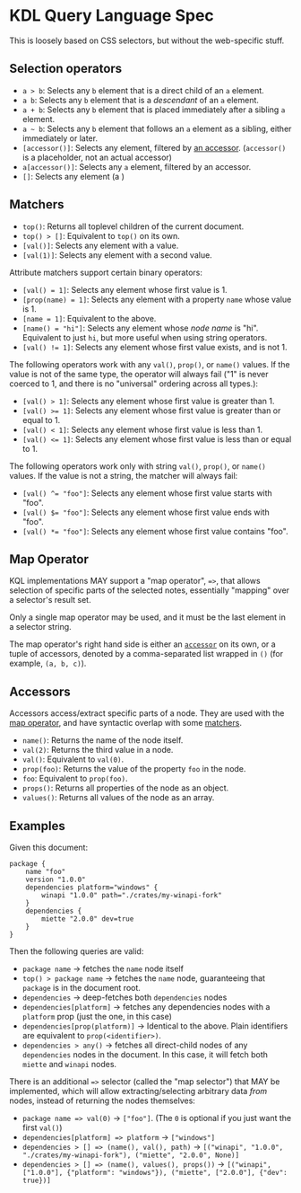 # KDL Query Language Spec

This is loosely based on CSS selectors, but without the web-specific stuff.

## Selection operators

* `a > b`: Selects any `b` element that is a direct child of an `a` element.
* `a b`: Selects any `b` element that is a _descendant_ of an `a` element.
* `a + b`: Selects any `b` element that is placed immediately after a sibling `a` element.
* `a ~ b`: Selects any `b` element that follows an `a` element as a sibling, either immediately or later.
* `[accessor()]`: Selects any element, filtered by [an accessor](#accessors). (`accessor()` is a placeholder, not an actual accessor)
* `a[accessor()]`: Selects any `a` element, filtered by an accessor.
* `[]`: Selects any element (a )

## Matchers

* `top()`: Returns all toplevel children of the current document.
* `top() > []`: Equivalent to `top()` on its own.
* `[val()]`: Selects any element with a value.
* `[val(1)]`: Selects any element with a second value.

Attribute matchers support certain binary operators:

* `[val() = 1]`: Selects any element whose first value is 1.
* `[prop(name) = 1]`: Selects any element with a property `name` whose value is 1.
* `[name = 1]`: Equivalent to the above.
* `[name() = "hi"]`: Selects any element whose _node name_ is "hi". Equivalent to just `hi`, but more useful when using string operators.
* `[val() != 1]`: Selects any element whose first value exists, and is not 1.

The following operators work with any `val()`, `prop()`, or `name()` values.
If the value is not of the same type, the operator will always fail ("1" is
never coerced to 1, and there is no "universal" ordering across all types.):

* `[val() > 1]`: Selects any element whose first value is greater than 1.
* `[val() >= 1]`: Selects any element whose first value is greater than or equal to 1.
* `[val() < 1]`: Selects any element whose first value is less than 1.
* `[val() <= 1]`: Selects any element whose first value is less than or equal to 1.

The following operators work only with string `val()`, `prop()`, or `name()` values. If the value is not a string, the matcher will always fail:

* `[val() ^= "foo"]`: Selects any element whose first value starts with "foo".
* `[val() $= "foo"]`: Selects any element whose first value ends with "foo".
* `[val() *= "foo"]`: Selects any element whose first value contains "foo".

## Map Operator

KQL implementations MAY support a "map operator", `=>`, that allows selection
of specific parts of the selected notes, essentially "mapping" over a
selector's result set.

Only a single map operator may be used, and it must be the last element in a
selector string.

The map operator's right hand side is either an [`accessor`](#accessors) on
its own, or a tuple of accessors, denoted by a comma-separated list wrapped in
`()` (for example, `(a, b, c)`).

## Accessors

Accessors access/extract specific parts of a node. They are used with the [map
operator](#map-operator), and have syntactic overlap with some
[matchers](#matchers).

* `name()`: Returns the name of the node itself.
* `val(2)`: Returns the third value in a node.
* `val()`: Equivalent to `val(0)`.
* `prop(foo)`: Returns the value of the property `foo` in the node.
* `foo`: Equivalent to `prop(foo)`.
* `props()`: Returns all properties of the node as an object.
* `values()`: Returns all values of the node as an array.

## Examples

Given this document:

```kdl
package {
    name "foo"
    version "1.0.0"
    dependencies platform="windows" {
        winapi "1.0.0" path="./crates/my-winapi-fork"
    }
    dependencies {
        miette "2.0.0" dev=true
    }
}
```

Then the following queries are valid:

* `package name` -> fetches the `name` node itself
* `top() > package name` -> fetches the `name` node, guaranteeing that `package` is in the document root.
* `dependencies` -> deep-fetches both `dependencies` nodes
* `dependencies[platform]` -> fetches any dependencies nodes with a `platform` prop (just the one, in this case)
* `dependencies[prop(platform)]` -> Identical to the above. Plain identifiers are equivalent to `prop(<identifier>)`.
* `dependencies > any()` -> fetches all direct-child nodes of any `dependencies`
  nodes in the document. In this case, it will fetch both `miette` and
  `winapi` nodes.

There is an additional `=>` selector (called the "map selector") that MAY be
implemented, which will allow extracting/selecting arbitrary data _from_
nodes, instead of returning the nodes themselves:

* `package name => val(0)` -> `["foo"]`. (The `0` is optional if you just want the first `val()`)
* `dependencies[platform] => platform` -> `["windows"]`
* `dependencies > [] => (name(), val(), path)` -> `[("winapi", "1.0.0", "./crates/my-winapi-fork"), ("miette", "2.0.0", None)]`
* `dependencies > [] => (name(), values(), props())` -> `[("winapi", ["1.0.0"], {"platform": "windows"}), ("miette", ["2.0.0"], {"dev": true})]`
